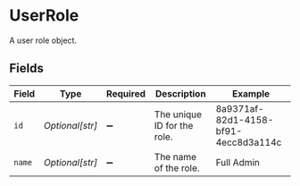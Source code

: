 # UserRole

A user role object.


## Fields

| Field                                | Type                                 | Required                             | Description                          | Example                              |
| ------------------------------------ | ------------------------------------ | ------------------------------------ | ------------------------------------ | ------------------------------------ |
| `id`                                 | *Optional[str]*                      | :heavy_minus_sign:                   | The unique ID for the role.          | 8a9371af-82d1-4158-bf91-4ecc8d3a114c |
| `name`                               | *Optional[str]*                      | :heavy_minus_sign:                   | The name of the role.                | Full Admin                           |